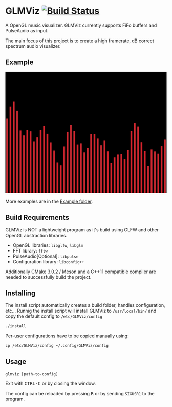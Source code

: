 # GLMViz [![Build Status](https://travis-ci.org/hannesha/GLMViz.svg?branch=master)](https://travis-ci.org/hannesha/GLMViz)
A OpenGL music visualizer. GLMViz currently supports FiFo buffers and PulseAudio as input.

The main focus of this project is to create a high framerate, dB correct spectrum audio visualizer.

## Example
![Minimal Config](examples/minimal.gif)

More examples are in the [Example folder](examples).

## Build Requirements
GLMViz is NOT a lightweight program as it's build using GLFW and other OpenGL abstraction libraries.
* OpenGL libraries: `libglfw`, `libglm`
* FFT library: `fftw`
* PulseAudio[Optional]: `libpulse`
* Configuration library: `libconfig++`

Additionally CMake 3.0.2 / [Meson](http://www.mesonbuild.com) and a C++11 compatible compiler are needed to successfully build the project.

## Installing
The install script automatically creates a build folder, handles configuration, etc...
Runnig the install script will install GLMViz to `/usr/local/bin/` and copy the default config to `/etc/GLMViz/config`

    ./install

Per-user configurations have to be copied manually using:

    cp /etc/GLMViz/config ~/.config/GLMViz/config

## Usage
    glmviz [path-to-config]

Exit with <kbd>CTRL-C</kbd> or by closing the window.

The config can be reloaded by pressing <kbd>R</kbd> or by sending `SIGUSR1` to the program.
